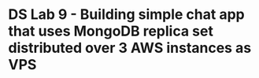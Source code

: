 # DS Lab 9 - Building simple chat app that uses MongoDB replica set distributed over 3 AWS instances as VPS

